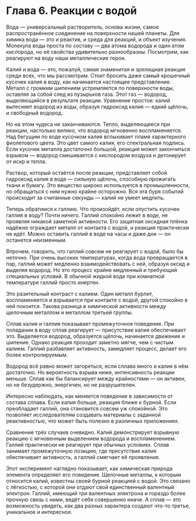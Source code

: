 # Глава 6. Реакции с водой

Вода — универсальный растворитель, основа жизни, самое распространённое соединение на поверхности нашей планеты. Для химика вода — это и реактив, и среда для реакций, и объект изучения. Молекула воды проста по составу — два атома водорода и один атом кислорода, но её свойства удивительно разнообразны. Посмотрим, как реагируют на воду наши металлические герои.

Калий и вода — это, пожалуй, самая знаменитая и зрелищная реакция среди всех, что мы рассмотрим. Стоит бросить даже самый крошечный кусочек калия в воду, как начинается настоящее представление. Металл с громким шипением устремляется по поверхности воды, оставляя за собой след из пузырьков газа. Этот газ — водород, выделяющийся в результате реакции. Уравнение простое: калий вытесняет водород из воды, образуя гидроксид калия — едкий щёлочь, и свободный водород.

Но на этом чудеса не заканчиваются. Тепло, выделяющееся при реакции, настолько велико, что водород мгновенно воспламеняется. Над бегущим по воде кусочком калия вспыхивает пламя характерного фиолетового цвета. Это цвет самого калия, его спектральная подпись. Если кусочек металла достаточно большой, реакция может закончиться взрывом — водород смешивается с кислородом воздуха и детонирует от искр и тепла.

Раствор, который остаётся после реакции, представляет собой гидроксид калия в воде — сильную щёлочь, способную прожигать ткани и бумагу. Это вещество широко используется в промышленности, но обращаться с ним нужно крайне осторожно. Вся эта буря событий происходит за считанные секунды — калий не умеет медлить.

Теперь обратимся к галлию. Что произойдёт, если опустить кусочек галлия в воду? Почти ничего. Галлий спокойно лежит в воде, не проявляя никакой заметной активности. Его защитная оксидная плёнка надёжно ограждает металл от контакта с водой, и реакция практически не идёт. Можно оставить галлий в воде на часы и даже дни — он останется неизменным.

Впрочем, говорить, что галлий совсем не реагирует с водой, было бы неточно. При очень высоких температурах, когда вода превращается в пар, галлий может медленно взаимодействовать с ней, образуя оксид и выделяя водород. Но это процесс крайне медленный и требующий специальных условий. В обычной жидкой воде при комнатной температуре галлий просто инертен.

Это разительный контраст с калием. Один металл бурлит, воспламеняется и взрывается при контакте с водой, другой спокойно в ней покоится. Такова разница в химической активности между щелочным металлом и металлом третьей группы.

Сплав калия и галлия показывает промежуточное поведение. При попадании в воду сплав реагирует — присутствие калия обеспечивает это. Выделяется водород, образуется щёлочь, начинается движение и шипение. Однако реакция проходит заметно мягче, чем с чистым калием. Галлий разбавляет активность, замедляет процесс, делает его более контролируемым.

Водород всё равно может загореться, если сплава много и калия в нём достаточно. Но вероятность взрыва ниже, интенсивность реакции меньше. Сплав как бы балансирует между крайностями — он активен, но не безудержно, энергичен, но не разрушителен.

Интересно наблюдать, как меняется поведение в зависимости от состава сплава. Если калия больше, реакция ближе к бурной. Если преобладает галлий, она становится совсем уж спокойной. Это позволяет исследователям создавать материалы с заданной реактивностью, что может быть полезно в различных приложениях.

Сравнение трёх случаев очевидно. Калий демонстрирует взрывную реакцию с мгновенным выделением водорода и воспламенением. Галлий практически не реагирует при обычных условиях. Сплав занимает промежуточную позицию, где присутствие калия обеспечивает активность, а галлий смягчает её проявления.

Этот эксперимент наглядно показывает, как химическая природа элемента определяет его поведение. Щелочные металлы, к которым относится калий, известны своей бурной реакцией с водой. Это связано с лёгкостью, с которой они отдают свой единственный валентный электрон. Галлий, имеющий три валентных электрона и гораздо более прочную связь с ними, ведёт себя совершенно иначе. А сплав — это возможность увидеть, как два разных характера создают что-то третье, уникальное и интересное.
